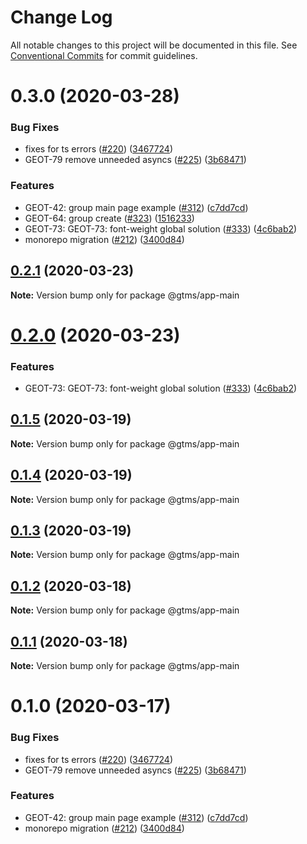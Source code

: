 # Change Log

All notable changes to this project will be documented in this file.
See [Conventional Commits](https://conventionalcommits.org) for commit guidelines.

# 0.3.0 (2020-03-28)


### Bug Fixes

* fixes for ts errors ([#220](https://github.com/gtms-org/gtms-frontend/issues/220)) ([3467724](https://github.com/gtms-org/gtms-frontend/commit/34677245f46984cc12c11f85e61795510a15c740))
* GEOT-79 remove unneeded asyncs ([#225](https://github.com/gtms-org/gtms-frontend/issues/225)) ([3b68471](https://github.com/gtms-org/gtms-frontend/commit/3b6847171c5a30515dc42c4343793ffac67ce6a7))


### Features

* GEOT-42: group main page example ([#312](https://github.com/gtms-org/gtms-frontend/issues/312)) ([c7dd7cd](https://github.com/gtms-org/gtms-frontend/commit/c7dd7cdcc45a2b51403ce066c8fdce11b54a2e99))
* GEOT-64: group create ([#323](https://github.com/gtms-org/gtms-frontend/issues/323)) ([1516233](https://github.com/gtms-org/gtms-frontend/commit/1516233651b28f40e36145ae7cacb37867e6ef45))
* GEOT-73: GEOT-73: font-weight global solution ([#333](https://github.com/gtms-org/gtms-frontend/issues/333)) ([4c6bab2](https://github.com/gtms-org/gtms-frontend/commit/4c6bab2b8713a1fad0fc219d48128feda79dac32))
* monorepo migration ([#212](https://github.com/gtms-org/gtms-frontend/issues/212)) ([3400d84](https://github.com/gtms-org/gtms-frontend/commit/3400d84f411612076adba5920af8b323b55f473a))





## [0.2.1](https://github.com/gtms-org/gtms-frontend/compare/@gtms/app-main@0.2.0...@gtms/app-main@0.2.1) (2020-03-23)

**Note:** Version bump only for package @gtms/app-main





# [0.2.0](https://github.com/gtms-org/gtms-frontend/compare/@gtms/app-main@0.1.5...@gtms/app-main@0.2.0) (2020-03-23)


### Features

* GEOT-73: GEOT-73: font-weight global solution ([#333](https://github.com/gtms-org/gtms-frontend/issues/333)) ([4c6bab2](https://github.com/gtms-org/gtms-frontend/commit/4c6bab2b8713a1fad0fc219d48128feda79dac32))





## [0.1.5](https://github.com/gtms-org/gtms-frontend/compare/@gtms/app-main@0.1.4...@gtms/app-main@0.1.5) (2020-03-19)

**Note:** Version bump only for package @gtms/app-main





## [0.1.4](https://github.com/gtms-org/gtms-frontend/compare/@gtms/app-main@0.1.3...@gtms/app-main@0.1.4) (2020-03-19)

**Note:** Version bump only for package @gtms/app-main





## [0.1.3](https://github.com/gtms-org/gtms-frontend/compare/@gtms/app-main@0.1.2...@gtms/app-main@0.1.3) (2020-03-19)

**Note:** Version bump only for package @gtms/app-main





## [0.1.2](https://github.com/gtms-org/gtms-frontend/compare/@gtms/app-main@0.1.1...@gtms/app-main@0.1.2) (2020-03-18)

**Note:** Version bump only for package @gtms/app-main





## [0.1.1](https://github.com/gtms-org/gtms-frontend/compare/@gtms/app-main@0.1.0...@gtms/app-main@0.1.1) (2020-03-18)

**Note:** Version bump only for package @gtms/app-main





# 0.1.0 (2020-03-17)


### Bug Fixes

* fixes for ts errors ([#220](https://github.com/gtms-org/gtms-frontend/issues/220)) ([3467724](https://github.com/gtms-org/gtms-frontend/commit/34677245f46984cc12c11f85e61795510a15c740))
* GEOT-79 remove unneeded asyncs ([#225](https://github.com/gtms-org/gtms-frontend/issues/225)) ([3b68471](https://github.com/gtms-org/gtms-frontend/commit/3b6847171c5a30515dc42c4343793ffac67ce6a7))


### Features

* GEOT-42: group main page example ([#312](https://github.com/gtms-org/gtms-frontend/issues/312)) ([c7dd7cd](https://github.com/gtms-org/gtms-frontend/commit/c7dd7cdcc45a2b51403ce066c8fdce11b54a2e99))
* monorepo migration ([#212](https://github.com/gtms-org/gtms-frontend/issues/212)) ([3400d84](https://github.com/gtms-org/gtms-frontend/commit/3400d84f411612076adba5920af8b323b55f473a))
